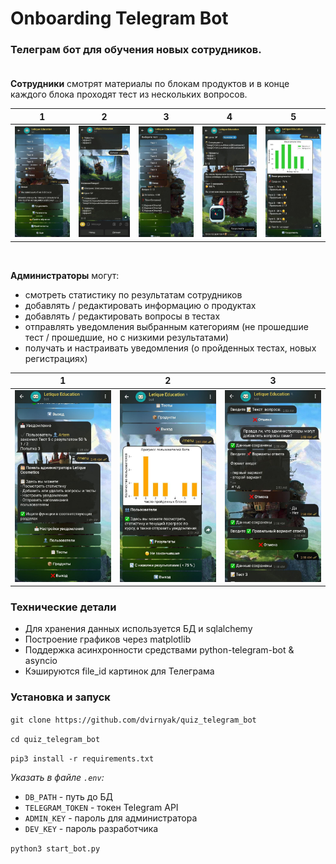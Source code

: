 # Onboarding Telegram Bot

### Телеграм бот для обучения новых сотрудников. <br><br>
**Сотрудники** смотрят материалы по блокам продуктов 
и в конце каждого блока проходят тест из нескольких вопросов.

1 | 2 | 3 | 4 | 5
:--:|:--:|:--:|:--:|:--:
![user_screenshot_1.jpg](docs%2Fuser_screenshot_1.jpg)|![user_screenshot_2.jpg](docs%2Fuser_screenshot_2.jpg)|![user_screenshot_3.jpg](docs%2Fuser_screenshot_3.jpg)|![user_screenshot_4.jpg](docs%2Fuser_screenshot_4.jpg)|![user_screenshot_5.jpg](docs%2Fuser_screenshot_5.jpg)

<br>

**Администраторы** могут:
- смотреть статистику по результатам сотрудников
- добавлять / редактировать информацию о продуктах
- добавлять / редактировать вопросы в тестах
- отправлять уведомления выбранным категориям (не прошедшие тест / прошедшие, но с низкими результатами)
- получать и настраивать уведомления (о пройденных тестах, новых регистрациях)

1 |                            2                             | 3
:--:|:--------------------------------------------------------:|:--:
![admin_screenshot_1.jpg](docs%2Fadmin_screenshot_1.jpg)| ![admin_screenshot_2.jpg](docs%2Fadmin_screenshot_2.jpg) |![admin_screenshot_3.jpg](docs%2Fadmin_screenshot_3.jpg)


### Технические детали

- Для хранения данных используется БД и sqlalchemy
- Построение графиков через matplotlib
- Поддержка асинхронности средствами python-telegram-bot & asyncio
- Кэшируются file_id картинок для Телеграма

### Установка и запуск
`git clone https://github.com/dvirnyak/quiz_telegram_bot`

`cd quiz_telegram_bot`

`pip3 install -r requirements.txt`

*Указать в файле `.env`:*
- `DB_PATH` - путь до БД
- `TELEGRAM_TOKEN` - токен Telegram API
- `ADMIN_KEY` - пароль для администратора
- `DEV_KEY` - пароль разработчика

`python3 start_bot.py`